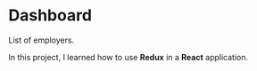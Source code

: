# Dashboard

List of employers.

In this project, I learned how to use **Redux** in a **React** application.